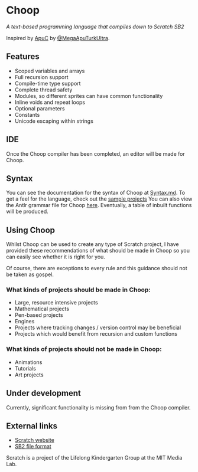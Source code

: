 # Choop
*A text-based programming language that compiles down to Scratch SB2*

Inspired by [ApuC](https://github.com/MegaApuTurkUltra/Scratch-ApuC)
by [@MegaApuTurkUltra](https://scratch.mit.edu/users/MegaApuTurkUltra/).

## Features
- Scoped variables and arrays
- Full recursion support
- Compile-time type support
- Complete thread safety
- Modules, so different sprites can have common functionality
- Inline voids and repeat loops
- Optional parameters
- Constants
- Unicode escaping within strings

## IDE
Once the Choop compiler has been completed, an editor will
be made for Choop.

## Syntax
You can see the documentation for the syntax of
Choop at [Syntax.md](Syntax.md).
To get a feel for the language, check out the
[sample projects](Choop.Demo/Samples/)
You can also view the Antlr grammar file for Choop
[here](Choop.Compiler/Antlr/Choop.g4).
Eventually, a table of inbuilt functions will be produced.

## Using Choop
Whilst Choop can be used to create any type of Scratch
project, I have provided these recommendations of what
should be made in Choop so you can easily see whether it
is right for you.

Of course, there are exceptions to every rule and this
guidance should not be taken as gospel.

### What kinds of projects should be made in Choop:
- Large, resource intensive projects
- Mathematical projects
- Pen-based projects
- Engines
- Projects where tracking changes / version control may be beneficial
- Projects which would benefit from recursion and custom functions

### What kinds of projects should not be made in Choop:
- Animations
- Tutorials
- Art projects

## Under development
Currently, significant functionality is missing from
from the Choop compiler.

## External links
- [Scratch website](https://scratch.mit.edu/)
- [SB2 file format](https://wiki.scratch.mit.edu/wiki/Scratch_File_Format_(2.0))

Scratch is a project of the Lifelong Kindergarten Group at the MIT Media Lab.